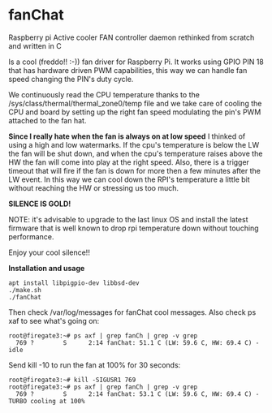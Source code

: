 # fanChat
Raspberry pi Active cooler FAN controller daemon rethinked from scratch and written in C

Is a cool (freddo!! :-)) fan driver for Raspberry Pi. It works using GPIO PIN 18 that has
hardware driven PWM capabilities, this way we can handle fan speed changing the PIN's duty cycle.

We continuously read the CPU temperature thanks to the /sys/class/thermal/thermal_zone0/temp file and we take care of cooling
the CPU and board by setting up the right fan speed modulating the pin's PWM attached to the fan hat.

**Since I really hate when the fan is always on at low speed** I thinked of using a high and low watermarks.
If the cpu's temperature is below the LW the fan will be shut down, and when the cpu's temperature raises above the HW the fan
will come into play at the right speed. Also, there is a trigger timeout that will fire if the fan is down for more then a few minutes
after the LW event. In this way we can cool down the RPI's temperature a little bit without reaching the HW or stressing us too much.

**SILENCE IS GOLD!**

NOTE: it's advisable to upgrade to the last linux OS and install the latest firmware that is well known to drop rpi temperature down without touching performance.

Enjoy your cool silence!!

**Installation and usage**
```
apt install libpigpio-dev libbsd-dev
./make.sh
./fanChat
```

Then check /var/log/messages for fanChat cool messages.
Also check ps xaf to see what's going on:
```
root@firegate3:~# ps axf | grep fanCh | grep -v grep
  769 ?        S      2:14 fanChat: 51.1 C (LW: 59.6 C, HW: 69.4 C) - idle
```

Send kill -10 to run the fan at 100% for 30 seconds:
```
root@firegate3:~# kill -SIGUSR1 769
root@firegate3:~# ps axf | grep fanCh | grep -v grep
  769 ?        S      2:14 fanChat: 53.1 C (LW: 59.6 C, HW: 69.4 C) - TURBO cooling at 100%
```
